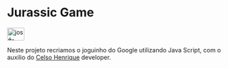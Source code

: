 # Jurassic Game


<a href="https://www.linkedin.com/in/jos%C3%A9-wesley-da-silva-220376200/" target="blank"><img align="center" src="https://www.flaticon.com/svg/vstatic/svg/145/145807.svg?token=exp=1611375404~hmac=83625b70eed06b26de7ef3709e7253c5" alt="josé-wesley-da-silva" height="30" width="40" /></a>

Neste projeto recriamos o joguinho do Google utilizando Java Script, com o auxilio do  [Celso Henrique](https://www.linkedin.com/in/devfrontend/) developer.
